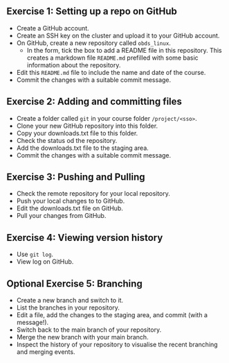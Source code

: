 ## Exercise 1: Setting up a repo on GitHub

- Create a GitHub account.
- Create an SSH key on the cluster and upload it to your GitHub account.
- On GitHub, create a new repository called `obds_linux`.
  - In the form, tick the box to add a README file in this repository.
    This creates a markdown file `README.md` prefilled with some basic information about the repository.
- Edit this `README.md` file to include the name and date of the course.
- Commit the changes with a suitable commit message.

## Exercise 2: Adding and committing files

- Create a folder called `git` in your course folder `/project/<sso>`.
- Clone your new GitHub repository into this folder.
- Copy your downloads.txt file to this folder.
- Check the status od the repository.
- Add the downloads.txt file to the staging area.
- Commit the changes with a suitable commit message.

## Exercise 3: Pushing and Pulling

- Check the remote repository for your local repository.
- Push your local changes to to GitHub.
- Edit the downloads.txt file on GitHub.
- Pull your changes from GitHub.

## Exercise 4: Viewing version history

- Use `git log`.
- View log on GitHub.

## Optional Exercise 5: Branching

- Create a new branch and switch to it.
- List the branches in your repository.
- Edit a file, add the changes to the staging area, and commit (with a message!).
- Switch back to the main branch of your repository.
- Merge the new branch with your main branch.
- Inspect the history of your repository to visualise the recent branching and merging events.
